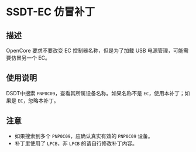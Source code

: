 # SSDT-EC 仿冒补丁

## 描述

OpenCore 要求不要改变 EC 控制器名称，但是为了加载 USB 电源管理，可能需要仿冒另一个 EC。

## 使用说明

DSDT中搜索 `PNP0C09`，查看其所属设备名称。如果名称不是 `EC`，使用本补丁；如果是 `EC`，忽略本补丁。

## 注意

- 如果搜索到多个 `PNP0C09`，应确认真实有效的 `PNP0C09` 设备。
- 补丁里使用了 `LPCB`，非 `LPCB` 的请自行修改补丁内容。
